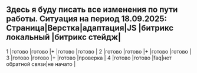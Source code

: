 Здесь я буду писать все изменения по пути работы. Ситуация на период 
18.09.2025: 
Страница|Верстка|адаптация|JS |битрикс локальный |битрикс стейдж| 
------------------------------------------------------------------ 
1	    |готово |готово	  |+  |готово            |готово        |
2	    |готово |готово   |+  |готово            |готово        | 
3	    |готово |готово   |+  |готово            |проверка      | 
4	    |готово |готово   |faq|нет обратной связи|не начато	    |

